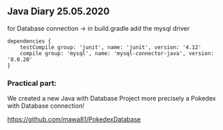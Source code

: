 ## Java Diary 25.05.2020

for Database connection -> in build.gradle add the mysql driver
```
dependencies {
    testCompile group: 'junit', name: 'junit', version: '4.12'
    compile group: 'mysql', name: 'mysql-connector-java', version: '8.0.20'
}
```
### Practical part:

We created a new Java with Database Project 
more precisely a Pokedex with Database connection!

https://github.com/mawa81/PokedexDatabase